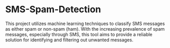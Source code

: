 # SMS-Spam-Detection
This project utilizes machine learning techniques to classify SMS messages as either spam or non-spam (ham). With the increasing prevalence of spam messages, especially through SMS, this tool aims to provide a reliable solution for identifying and filtering out unwanted messages.
